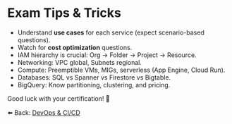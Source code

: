 # Exam Tips & Tricks

- Understand **use cases** for each service (expect scenario-based questions).
- Watch for **cost optimization** questions.
- IAM hierarchy is crucial: Org → Folder → Project → Resource.
- Networking: VPC global, Subnets regional.
- Compute: Preemptible VMs, MIGs, serverless (App Engine, Cloud Run).
- Databases: SQL vs Spanner vs Firestore vs Bigtable.
- BigQuery: Know partitioning, clustering, and pricing.

Good luck with your certification! 🎉  

⬅️ Back: [DevOps & CI/CD](./8_DevOps-CICD.md)

